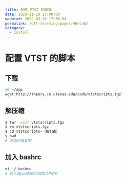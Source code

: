```yaml
---
title: 配置 VTST 的脚本
date: 2020-11-19 17:00:00
updated: 2022-09-16 17:36:04
permalink: /dft-learning/pages/40eca8/
category:
  - Install
---
```


# 配置 VTST 的脚本

## 下载

```bash
cd ~/app
wget http://theory.cm.utexas.edu/code/vtstscripts.tgz
```

## 解压缩

```bash
$ tar -xzvf vtstscripts.tgz 
$ rm vtstscripts.tgz
$ cd vtstscripts-（按Tab）
$ pwd
# 将返回值复制
```

## 加入 bashrc

```bash
vi ~/.bashrc
# 将上面pwd的返回值加入PATH
```
